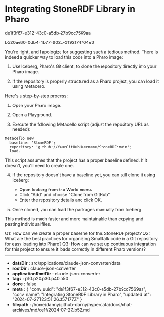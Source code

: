 # Integrating StoneRDF Library in Pharo

de1f3f67-e312-43c0-a5db-27b9cc7569aa

b520ae80-0db4-4b77-902c-3192f74704e3

 You're right, and I apologize for suggesting such a tedious method. There is indeed a quicker way to load this code into a Pharo image:

1. Use Iceberg, Pharo's Git client, to clone the repository directly into your Pharo image.

2. If the repository is properly structured as a Pharo project, you can load it using Metacello.

Here's a step-by-step process:

1. Open your Pharo image.

2. Open a Playground.

3. Execute the following Metacello script (adjust the repository URL as needed):

```smalltalk
Metacello new
  baseline: 'StoneRDF';
  repository: 'github://YourGitHubUsername/StoneRDF:main';
  load.
```

This script assumes that the project has a proper baseline defined. If it doesn't, you'll need to create one.

4. If the repository doesn't have a baseline yet, you can still clone it using Iceberg:

   - Open Iceberg from the World menu.
   - Click "Add" and choose "Clone from GitHub"
   - Enter the repository details and click OK.

5. Once cloned, you can load the packages manually from Iceberg.

This method is much faster and more maintainable than copying and pasting individual files.

Q1: How can we create a proper baseline for this StoneRDF project?
Q2: What are the best practices for organizing Smalltalk code in a Git repository for easy loading into Pharo?
Q3: How can we set up continuous integration for this project to ensure it loads correctly in different Pharo versions?

---

* **dataDir** : src/applications/claude-json-converter/data
* **rootDir** : claude-json-converter
* **applicationRootDir** : claude-json-converter
* **tags** : p10.p20.p30.p40.p50
* **done** : false
* **meta** : {
  "conv_uuid": "de1f3f67-e312-43c0-a5db-27b9cc7569aa",
  "conv_name": "Integrating StoneRDF Library in Pharo",
  "updated_at": "2024-07-27T23:51:26.357177Z"
}
* **filepath** : /home/danny/github-danny/hyperdata/docs/chat-archives/md/de1f/2024-07-27_b52.md